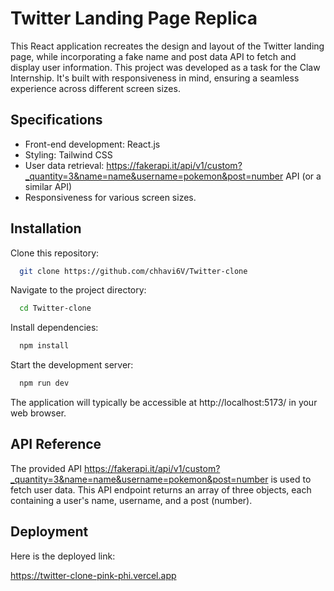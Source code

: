 # Twitter Landing Page Replica 

This React application recreates the design and layout of the Twitter landing page, while incorporating a fake name and post data API to fetch and display user information. This project was developed as a task for the Claw Internship. It's built with responsiveness in mind, ensuring a seamless experience across different screen sizes.
## Specifications

- Front-end development: React.js
- Styling: Tailwind CSS 
- User data retrieval: https://fakerapi.it/api/v1/custom?_quantity=3&name=name&username=pokemon&post=number API (or a similar API)
- Responsiveness for various screen sizes.


## Installation

Clone this repository:

```bash
  git clone https://github.com/chhavi6V/Twitter-clone
```
    
Navigate to the project directory: 
```bash
  cd Twitter-clone
```

Install dependencies:
```bash
  npm install 
```

Start the development server:

```bash
  npm run dev
```

The application will typically be accessible at http://localhost:5173/ in your web browser.
## API Reference

The provided API https://fakerapi.it/api/v1/custom?_quantity=3&name=name&username=pokemon&post=number is used to fetch user data. This API endpoint returns an array of three objects, each containing a user's name, username, and a post (number).


## Deployment

Here is the deployed link:

https://twitter-clone-pink-phi.vercel.app

